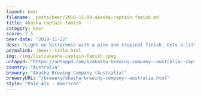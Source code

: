 ```yaml
---
layout: beer
filename: _posts/beer/2016-11-09-akasha-captain-famish.md
title: Akasha captain famish
category: beer
score: 7.5
beer-date: "2019-11-22"
desc: "Light on bitterness with a pine and tropical finish. Gets a little rough as it warms but I guess I should just drink faster"
permalink: /beer/:title.html
img: /img/list/akasha-captain-famish.jpeg
untappd: "https://untappd.com/b/akasha-brewing-company--australia--captain-famish-tropical-xpa/3443138"
country: "Australia"
brewery: "Akasha Brewing Company (Australia)"
breweryURL: "/brewery/akasha-brewing-company--australia.html"
style: "Pale Ale - American"
---
```

